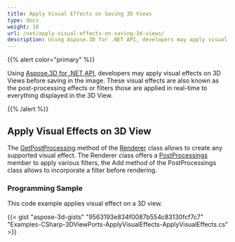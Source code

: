 ```yaml
---
title: Apply Visual Effects on Saving 3D Views
type: docs
weight: 10
url: /net/apply-visual-effects-on-saving-3d-views/
description: Using Aspose.3D for .NET API, developers may apply visual effects on 3D Views before saving in the image. These visual effects are also known as the post-processing effects or filters those are applied in real-time to everything displayed in the 3D View.
---
```


{{% alert color="primary" %}}

Using [Aspose.3D for .NET API](https://products.aspose.com/3d/net/), developers may apply visual effects on 3D Views before saving in the image. These visual effects are also known as the post-processing effects or filters those are applied in real-time to everything displayed in the 3D View.

{{% /alert %}}
## **Apply Visual Effects on 3D View**
The [GetPostProcessing](https://apireference.aspose.com/3d/net/aspose.threed.render/renderer/methods/getpostprocessing) method of the [Renderer](https://apireference.aspose.com/3d/net/aspose.threed.render/renderer) class allows to create any supported visual effect. The Renderer class offers a [PostProcessings](https://apireference.aspose.com/3d/net/aspose.threed.render/renderer/properties/postprocessings) member to apply various filters, the Add method of the PostProcessings class allows to incorporate a filter before rendering.
### **Programming Sample**
This code example applies visual effect on a 3D view.

{{< gist "aspose-3d-gists" "9563193e834f0087b554c83130fcf7c7" "Examples-CSharp-3DViewPorts-ApplyVisualEffects-ApplyVisualEffects.cs" >}}
